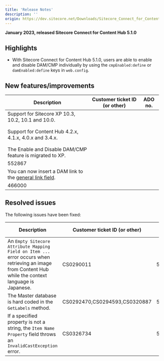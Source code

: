 ```yaml
---
title: 'Release Notes'
description: ''
origin: https://dev.sitecore.net/Downloads/Sitecore_Connect_for_Content_Hub/5x/Sitecore_Connect_for_Content_Hub_510/Release_Notes
---
```


**January 2023, released Sitecore Connect for Content Hub 5.1.0**

## Highlights

- With Sitecore Connect for Content Hub 5.1.0, users are able to enable and disable DAM/CMP individually by using the `cmpEnabled:define` or `damEnabled:define` keys in `web.config`.

## New features/improvements

| Description                                                                                                                                                                             | Customer ticket ID (or other) | ADO no. |
| --------------------------------------------------------------------------------------------------------------------------------------------------------------------------------------- | ----------------------------- | ------- |
| ​​Support for Sitecore XP 10.3, 10.2, 10.1 and 10.0.                                                                                                                                    |
|  |
|  |
| Support for Content Hub 4.2.x, 4.1.x, 4.0.x and 3.4.x.                                                                                                                                  |
|  |
|  |
| The Enable and Disable DAM/CMP feature is migrated to XP.                                                                                                                               |
| 552867                                                                                                                                                                                  |
| You can now insert a DAM link to the [general link field](https://doc.sitecore.com/xp/en/developers/connect-for-ch/51/connect-for-content-hub/manage-public-links-to-a-dam-asset.html). |
| 466000                                                                                                                                                                                  |

## Resolved issues

The following issues have been fixed:

| Description                                                                                                                                            | Customer ticket ID (or other) | ADO no. |
| ------------------------------------------------------------------------------------------------------------------------------------------------------ | ----------------------------- | ------- |
| An `Empty Sitecore Attribute Mapping Field on Item ...` error occurs when retrieving an image from Content Hub while the context language is Japanese. | CS0290011                     | 526057  |
| The Master database is hard coded in the `GetLabels` method.                                                                                           | CS0292470,CS0294593,CS0320887 | 527248  |
| If a specified property is not a string, the `Item Name Property` field throws an `InvalidCastException` error.                                        | CS0326734                     | 553963  |
